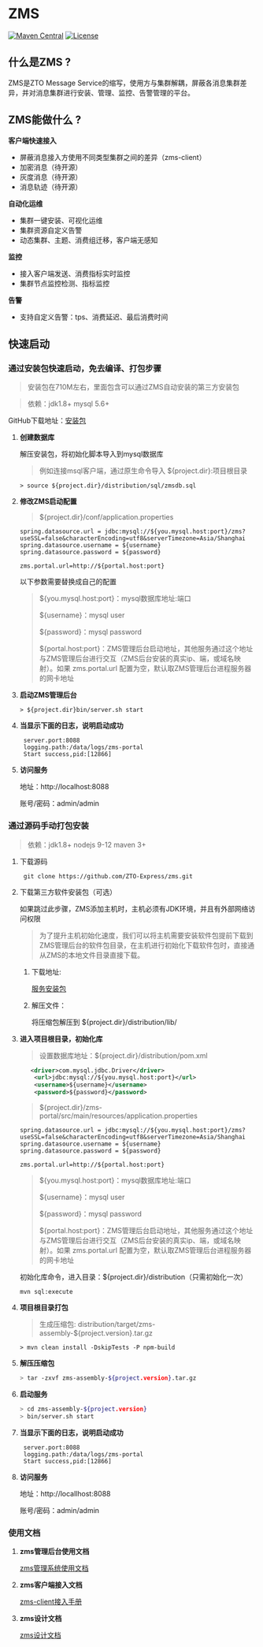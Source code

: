 

# ZMS

[![Maven Central](https://maven-badges.herokuapp.com/maven-central/org.apache.rocketmq/rocketmq-all/badge.svg)](http://search.maven.org/#search%7Cga%7C1%7Corg.apache.rocketmq)
[![License](https://img.shields.io/badge/license-Apache%202-4EB1BA.svg)](https://www.apache.org/licenses/LICENSE-2.0.html)

## 什么是ZMS ?

ZMS是ZTO Message Service的缩写，使用方与集群解耦，屏蔽各消息集群差异，并对消息集群进行安装、管理、监控、告警管理的平台。

## ZMS能做什么 ?

**客户端快速接入**

* 屏蔽消息接入方使用不同类型集群之间的差异（zms-client）
* 加密消息（待开源）
* 灰度消息（待开源）
* 消息轨迹（待开源）

**自动化运维**

* 集群一键安装、可视化运维
* 集群资源自定义告警
* 动态集群、主题、消费组迁移，客户端无感知

**监控**

* 接入客户端发送、消费指标实时监控
* 集群节点监控检测、指标监控

**告警**

* 支持自定义告警：tps、消费延迟、最后消费时间

## 快速启动

### 	通过安装包快速启动，免去编译、打包步骤

> 安装包在710M左右，里面包含可以通过ZMS自动安装的第三方安装包

>  依赖：jdk1.8+   	mysql 5.6+

GitHub下载地址：[安装包](https://github.com/ZTO-Express/zms/releases/download/1.0.0/zms-assembly-1.0.0.RELEASE.zip)

1. **创建数据库**

   解压安装包，将初始化脚本导入到mysql数据库

   > 例如连接msql客户端，通过原生命令导入 ${project.dir}:项目根目录

   ```she
   > source ${project.dir}/distribution/sql/zmsdb.sql
   ```

2. **修改ZMS启动配置**

   > ${project.dir}/conf/application.properties

   ```properties
   spring.datasource.url = jdbc:mysql://${you.mysql.host:port}/zms?useSSL=false&characterEncoding=utf8&serverTimezone=Asia/Shanghai
   spring.datasource.username = ${username}
   spring.datasource.password = ${password}
   
   zms.portal.url=http://${portal.host:port}
   ```

   以下参数需要替换成自己的配置

   > ${you.mysql.host:port}：mysql数据库地址:端口
   >
   > ${username}：mysql user
   >
   > ${password}：mysql password
   >
   > ${portal.host:port}：ZMS管理后台启动地址，其他服务通过这个地址与ZMS管理后台进行交互（ZMS后台安装的真实ip、端，或域名映射）。如果 zms.portal.url 配置为空，默认取ZMS管理后台进程服务器的网卡地址

3. **启动ZMS管理后台**

   ```she
   > ${project.dir}bin/server.sh start
   ```

4. **当显示下面的日志，说明启动成功**

   ``` she
    server.port:8088 
    logging.path:/data/logs/zms-portal 
    Start success,pid:[12866] 
   ```

5. **访问服务**

   地址：http://localhost:8088

   账号/密码：admin/admin


### 通过源码手动打包安装

> 依赖：jdk1.8+     nodejs 9-12    maven 3+
>

1. 下载源码

   ``` shell
    git clone https://github.com/ZTO-Express/zms.git
   ```

2. 下载第三方软件安装包（可选）

   如果跳过此步骤，ZMS添加主机时，主机必须有JDK环境，并且有外部网络访问权限

   > 为了提升主机初始化速度，我们可以将主机需要安装软件包提前下载到ZMS管理后台的软件包目录，在主机进行初始化下载软件包时，直接通从ZMS的本地文件目录直接下载。

   1. 下载地址:

       [服务安装包](https://github.com/ZTO-Express/zms/releases/download/1.0.0/zms-lib.zip)

   2. 解压文件：

      将压缩包解压到 ${project.dir}/distribution/lib/

3. **进入项目根目录，初始化库**

   > 设置数据库地址：${project.dir}/distribution/pom.xml

   ```xml
      <driver>com.mysql.jdbc.Driver</driver>
       <url>jdbc:mysql://${you.mysql.host:port}</url>
       <username>${username}</username>
       <password>${password}</password>
   ```

   > ${project.dir}/zms-portal/src/main/resources/application.properties

   ```properties
   spring.datasource.url = jdbc:mysql://${you.mysql.host:port}/zms?useSSL=false&characterEncoding=utf8&serverTimezone=Asia/Shanghai
   spring.datasource.username = ${username}
   spring.datasource.password = ${password}
   
   zms.portal.url=http://${portal.host:port}
   ```
   > ${you.mysql.host:port}：mysql数据库地址:端口
   >
   > ${username}：mysql user
   >
   > ${password}：mysql password
   >
   > ${portal.host:port}：ZMS管理后台启动地址，其他服务通过这个地址与ZMS管理后台进行交互（ZMS后台安装的真实ip、端，或域名映射）。如果 zms.portal.url 配置为空，默认取ZMS管理后台进程服务器的网卡地址

   

   初始化库命令，进入目录：${project.dir}/distribution（只需初始化一次）

   ```she
   mvn sql:execute
   ```

4. **项目根目录打包**

   > 生成压缩包: distribution/target/zms-assembly-${project.version}.tar.gz

   ```she
   > mvn clean install -DskipTests -P npm-build
   ```

5. **解压压缩包**

   ```sh
   > tar -zxvf zms-assembly-${project.version}.tar.gz
   ```

6. **启动服务**

   ```sh
   > cd zms-assembly-${project.version}
   > bin/server.sh start
   ```

7. **当显示下面的日志，说明启动成功**

   ``` she
    server.port:8088 
    logging.path:/data/logs/zms-portal 
    Start success,pid:[12866] 
   ```

8. **访问服务**

   地址：http://locallhost:8088

   账号/密码：admin/admin

### 使用文档

1. **zms管理后台使用文档**

   [zms管理系统使用文档](https://github.com/ZTO-Express/zms/wiki/zms%E7%AE%A1%E7%90%86%E7%B3%BB%E7%BB%9F%E4%BD%BF%E7%94%A8%E6%96%87%E6%A1%A3)

2. **zms客户端接入文档**

   [zms-client接入手册](https://github.com/ZTO-Express/zms/wiki/zms-client%E6%8E%A5%E5%85%A5%E6%89%8B%E5%86%8C)
   
3.  **zms设计文档**

    [zms设计文档](https://github.com/ZTO-Express/zms/wiki/zms%E8%AE%BE%E8%AE%A1%E6%96%87%E6%A1%A3)

  

